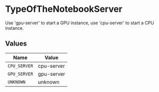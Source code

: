 # TypeOfTheNotebookServer

Use 'gpu-server' to start a GPU instance, use 'cpu-server' to start a CPU instance.


## Values

| Name         | Value        |
| ------------ | ------------ |
| `CPU_SERVER` | cpu-server   |
| `GPU_SERVER` | gpu-server   |
| `UNKNOWN`    | unknown      |
